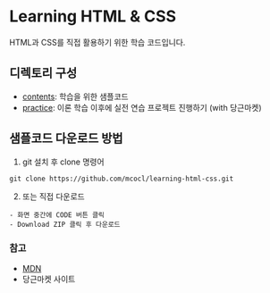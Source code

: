 # Learning HTML & CSS

HTML과 CSS를 직접 활용하기 위한 학습 코드입니다.


## 디렉토리 구성

- [contents](./contents): 학습을 위한 샘플코드
- [practice](./practice): 이론 학습 이후에 실전 연습 프로젝트 진행하기 (with 당근마켓)

## 샘플코드 다운로드 방법

1. git 설치 후 clone 명령어
```
git clone https://github.com/mcocl/learning-html-css.git
```

2. 또는 직접 다운로드
```
- 화면 중간에 CODE 버튼 클릭
- Download ZIP 클릭 후 다운로드
```

### 참고

- [MDN](https://developer.mozilla.org/ko/docs/Learn/HTML)
- 당근마켓 사이트
